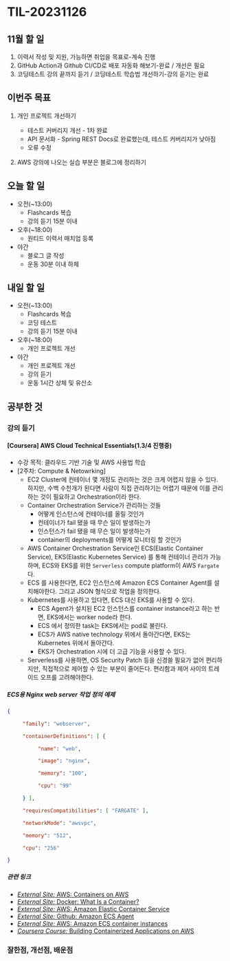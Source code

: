 # TIL-20231126

## 11월 할 일

1. 이력서 작성 및 지원, 가능하면 취업을 목표로-계속 진행
2. GitHub Action과 Github CI/CD로 배포 자동화 해보기-완료 / 개선은 필요
3. 코딩테스트 강의 끝까지 듣기 / 코딩테스트 학습법 개선하기-강의 듣기는 완료

## 이번주 목표

1. 개인 프로젝트 개선하기
  
   - 테스트 커버리지 개선 - 1차 완료
   - API 문서화 - Spring REST Docs로 완료했는데, 테스트 커버리지가 낮아짐
   - 오류 수정

2. AWS 강의에 나오는 실습 부분은 블로그에 정리하기

## 오늘 할 일

- 오전(~13:00)
  - Flashcards 복습
  - 강의 듣기 15분 이내
- 오후(~18:00)
  - 원티드 이력서 매치업 등록
- 야간
  - 블로그 글 작성
  - 운동 30분 이내 하체

## 내일 할 일

- 오전(~13:00)
  - Flashcards 복습
  - 코딩 테스트
  - 강의 듣기 15분 이내
- 오후(~18:00)
  - 개인 프로젝트 개선
- 야간
  - 개인 프로젝트 개선
  - 강의 듣기
  - 운동 1시간 상체 및 유산소

## 공부한 것

### 강의 듣기

#### [Coursera] AWS Cloud Technical Essentials(1.3/4 진행중)

- 수강 목적: 클라우드 기반 기술 및 AWS 사용법 학습
- [2주차: Compute & Netowrking]
  - EC2 Cluster에 컨테이너 몇 개정도 관리하는 것은 크게 어렵지 않을 수 있다. 하지만, 수백 수천개가 된다면 사람이 직접 관리하기는 어렵기 때문에 이를 관리하는 것이 필요하고 Orchestration이라 한다.
  - Container Orchestration Service가 관리하는 것들
    - 어떻게 인스턴스에 컨테이너를 올릴 것인가
    - 컨테이너가 fail 됐을 때 무슨 일이 발생하는가
    - 인스턴스가 fail 됐을 때 무슨 일이 발생하는가
    - container의 deployments를 어떻게 모니터링 할 것인가
  - AWS Container Orchestration Service인 ECS(Elastic Container Service), EKS(Elastic Kubernetes Service) 를 통해 컨테이너 관리가 가능하며, ECS와 EKS를 위한 `Serverless` compute platform이 AWS `Fargate` 다.
  - ECS 를 사용한다면, EC2 인스턴스에 Amazon ECS Container Agent를 설치해야한다. 그리고 JSON 형식으로 작업을 정의한다.
  - Kubernetes를 사용하고 있다면, ECS 대신 EKS를 사용할 수 있다.
    - ECS Agent가 설치된 EC2 인스턴스를 container instance라고 하는 반면, EKS에서는 worker node라 한다.
    - ECS 에서 정의한 task는 EKS에서는 pod로 불린다.
    - ECS가 AWS native technology 위에서 돌아간다면, EKS는 Kubernetes 위에서 돌아간다.
    - EKS가 Orchestration 시에 더 고급 기능을 사용할 수 있다.
  - Serverless를 사용하면, OS Security Patch 등을 신경쓸 필요가 없어 편리하지만, 직접적으로 제어할 수 있는 부분이 줄어든다. 편리함과 제어 사이의 트레이드 오프를 고려해야한다.

##### ECS용 Nginx web server 작업 정의 예제

```json
{    

     "family": "webserver",    

     "containerDefinitions": [ {        

          "name": "web",        

          "image": "nginx",        

          "memory": "100",        

          "cpu": "99"    

     } ],    

     "requiresCompatibilities": [ "FARGATE" ],    

     "networkMode": "awsvpc",    

     "memory": "512",    

     "cpu": "256"

}
```

##### 관련 링크

- [_External Site:_ AWS: Containers on AWS](https://aws.amazon.com/containers/services/)
- [_External Site:_ Docker: What Is a Container?](https://www.docker.com/resources/what-container)
- [_External Site:_ AWS: Amazon Elastic Container Service](https://aws.amazon.com/ecs/)
- [_External Site:_ Github: Amazon ECS Agent](https://github.com/aws/amazon-ecs-agent)
- [_External Site:_ AWS: Amazon ECS container instances](https://docs.aws.amazon.com/AmazonECS/latest/developerguide/ECS_instances.html)
- [_Coursera Course:_ Building Containerized Applications on AWS](https://www.coursera.org/learn/containerized-apps-on-aws)

### 잘한점, 개선점, 배운점
